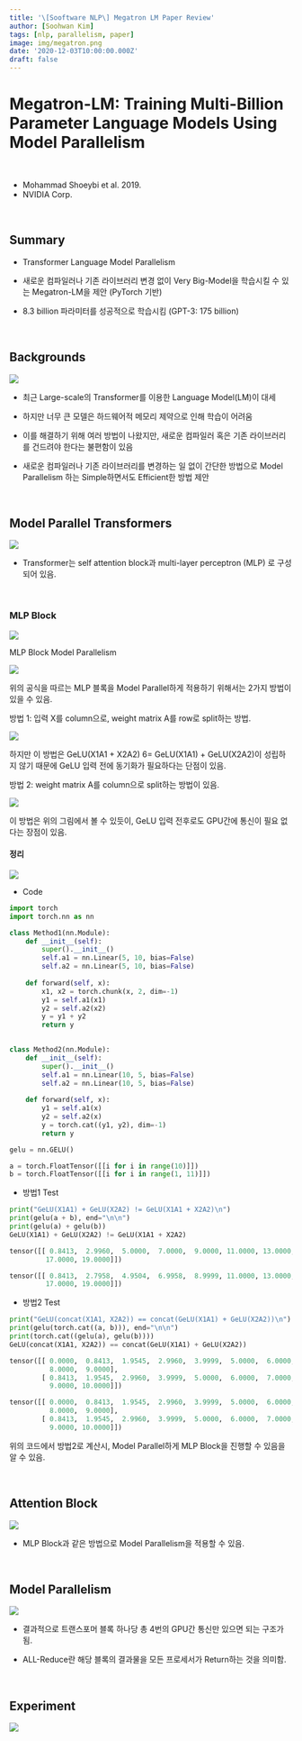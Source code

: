 ```yaml
---
title: '\[Sooftware NLP\] Megatron LM Paper Review'
author: [Soohwan Kim]
tags: [nlp, parallelism, paper]
image: img/megatron.png
date: '2020-12-03T10:00:00.000Z'
draft: false
---
```


# Megatron-LM: Training Multi-Billion Parameter Language Models Using Model Parallelism

​

- Mohammad Shoeybi et al. 2019.
- NVIDIA Corp.

​

## Summary

- Transformer Language Model Parallelism

- 새로운 컴파일러나 기존 라이브러리 변경 없이 Very Big-Model을 학습시킬 수 있는 Megatron-LM을 제안 (PyTorch 기반)

- 8.3 billion 파라미터를 성공적으로 학습시킴 (GPT-3: 175 billion)

​

## Backgrounds
  
<img src="https://user-images.githubusercontent.com/42150335/106808382-a9424500-66ad-11eb-9058-98716b94ae40.png">

- 최근 Large-scale의 Transformer를 이용한 Language Model(LM)이 대세

- 하지만 너무 큰 모델은 하드웨어적 메모리 제약으로 인해 학습이 어려움

- 이를 해결하기 위해 여러 방법이 나왔지만, 새로운 컴파일러 혹은 기존 라이브러리를 건드려야 한다는 불편함이 있음

- 새로운 컴파일러나 기존 라이브러리를 변경하는 일 없이 간단한 방법으로 Model Parallelism 하는 Simple하면서도 Efficient한 방법 제안

​

## Model Parallel Transformers

<img src="https://xiandong79.github.io/downloads/ddl1.png">

- Transformer는 self attention block과 multi-layer perceptron (MLP) 로 구성되어 있음.

​

### MLP Block

<img src="https://user-images.githubusercontent.com/42150335/106810444-49996900-66b0-11eb-866b-062a4cad3eb6.png">

MLP Block Model Parallelism

<img src="https://user-images.githubusercontent.com/42150335/106808899-59b04900-66ae-11eb-93a8-58d180bc1a70.png">

위의 공식을 따르는 MLP 블록을 Model Parallel하게 적용하기 위해서는 2가지 방법이 있을 수 있음.

방법 1: 입력 X를 column으로, weight matrix A를 row로 split하는 방법.
  
<img src="https://user-images.githubusercontent.com/42150335/106809185-b6136880-66ae-11eb-87d7-693a2d5e56b7.png">

하지만 이 방법은 GeLU(X1A1 + X2A2) 6= GeLU(X1A1) + GeLU(X2A2)이 성립하지 않기 때문에 GeLU 입력 전에 동기화가 필요하다는 단점이 있음.

방법 2: weight matrix A를 column으로 split하는 방법이 있음.
  
<img src="https://user-images.githubusercontent.com/42150335/106810580-85ccc980-66b0-11eb-88a5-acfbbb46c111.png">

이 방법은 위의 그림에서 볼 수 있듯이, GeLU 입력 전후로도 GPU간에 통신이 필요 없다는 장점이 있음.

#### 정리

<img src="https://user-images.githubusercontent.com/42150335/106809827-7ef18700-66af-11eb-903b-ed0db12c2897.png">

- Code
```python
import torch
import torch.nn as nn

class Method1(nn.Module):
    def __init__(self):
        super().__init__()
        self.a1 = nn.Linear(5, 10, bias=False)
        self.a2 = nn.Linear(5, 10, bias=False)
    
    def forward(self, x):
        x1, x2 = torch.chunk(x, 2, dim=-1)
        y1 = self.a1(x1)
        y2 = self.a2(x2)
        y = y1 + y2
        return y
    

class Method2(nn.Module):
    def __init__(self):
        super().__init__()
        self.a1 = nn.Linear(10, 5, bias=False)
        self.a2 = nn.Linear(10, 5, bias=False)
    
    def forward(self, x):
        y1 = self.a1(x)
        y2 = self.a2(x)
        y = torch.cat((y1, y2), dim=-1)
        return y

gelu = nn.GELU()

a = torch.FloatTensor([[i for i in range(10)]])
b = torch.FloatTensor([[i for i in range(1, 11)]])
```
- 방법1 Test
```python
print("GeLU(X1A1) + GeLU(X2A2) != GeLU(X1A1 + X2A2)\n")
print(gelu(a + b), end="\n\n")
print(gelu(a) + gelu(b))
GeLU(X1A1) + GeLU(X2A2) != GeLU(X1A1 + X2A2)

tensor([[ 0.8413,  2.9960,  5.0000,  7.0000,  9.0000, 11.0000, 13.0000, 15.0000,
         17.0000, 19.0000]])

tensor([[ 0.8413,  2.7958,  4.9504,  6.9958,  8.9999, 11.0000, 13.0000, 15.0000,
         17.0000, 19.0000]])
```

- 방법2 Test
```python
print("GeLU(concat(X1A1, X2A2)) == concat(GeLU(X1A1) + GeLU(X2A2))\n")
print(gelu(torch.cat((a, b))), end="\n\n")
print(torch.cat((gelu(a), gelu(b))))
GeLU(concat(X1A1, X2A2)) == concat(GeLU(X1A1) + GeLU(X2A2))

tensor([[ 0.0000,  0.8413,  1.9545,  2.9960,  3.9999,  5.0000,  6.0000,  7.0000,
          8.0000,  9.0000],
        [ 0.8413,  1.9545,  2.9960,  3.9999,  5.0000,  6.0000,  7.0000,  8.0000,
          9.0000, 10.0000]])

tensor([[ 0.0000,  0.8413,  1.9545,  2.9960,  3.9999,  5.0000,  6.0000,  7.0000,
          8.0000,  9.0000],
        [ 0.8413,  1.9545,  2.9960,  3.9999,  5.0000,  6.0000,  7.0000,  8.0000,
          9.0000, 10.0000]])
```
위의 코드에서 방법2로 계산시, Model Parallel하게 MLP Block을 진행할 수 있음을 알 수 있음.

​

## Attention Block
<img src="https://user-images.githubusercontent.com/42150335/106810472-55852b00-66b0-11eb-8f4c-a0c9eca9ef28.png">

- MLP Block과 같은 방법으로 Model Parallelism을 적용할 수 있음.

​

## Model Parallelism
<img src="https://user-images.githubusercontent.com/42150335/106812317-d6452680-66b2-11eb-88f7-76b1b62fade0.png">

- 결과적으로 트랜스포머 블록 하나당 총 4번의 GPU간 통신만 있으면 되는 구조가 됨.

- ALL-Reduce란 해당 블록의 결과물을 모든 프로세서가 Return하는 것을 의미함.

​

## Experiment
<img src="https://user-images.githubusercontent.com/42150335/106813129-f0cbcf80-66b3-11eb-9597-5a6249bf49e0.png">


​
